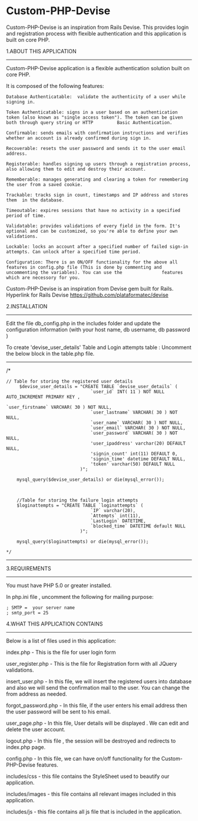 Custom-PHP-Devise
=================

Custom-PHP-Devise is an inspiration from Rails Devise. This provides login and registration process with flexible authentication and this application is built on core PHP.



1.ABOUT THIS APPLICATION

******************************************

 Custom-PHP-Devise application is a flexible authentication solution built on core PHP.

 It is composed of the following features:


    Database Authenticatable:  validate the authenticity of a user while signing in. 

    Token Authenticatable: signs in a user based on an authentication token (also known as "single access token"). The token can be given both through query string or HTTP   		Basic Authentication.

    Confirmable: sends emails with confirmation instructions and verifies whether an account is already confirmed during sign in.

    Recoverable: resets the user password and sends it to the user email address.

    Registerable: handles signing up users through a registration process, also allowing them to edit and destroy their account.

    Rememberable: manages generating and clearing a token for remembering the user from a saved cookie.

    Trackable: tracks sign in count, timestamps and IP address and stores them  in the database.

    Timeoutable: expires sessions that have no activity in a specified period of time.

    Validatable: provides validations of every field in the form. It's optional and can be customized, so you're able to define your own validations.

    Lockable: locks an account after a specified number of failed sign-in attempts. Can unlock after a specified time period.

    Configuration: There is an ON/OFF functionality for the above all features in config.php file (This is done by commenting and uncommenting the variables). You can use the 	             features which are necessory for you.

   Custom-PHP-Devise is an inspiration from Devise gem built for Rails. Hyperlink for Rails Devise https://github.com/plataformatec/devise


2.INSTALLATION

******************************************

Edit the file db_config.php in the includes folder and update the configuration information (with your host name, db username, db password ) 

To create 'devise_user_details' Table and Login attempts table : Uncomment the below block in the table.php file.


-----------------------------------------------------------------------------------------------------------------------------------------------------------------------------------------------

/*

  	// Table for storing the registered user details
		 $devise_user_details = "CREATE TABLE `devise_user_details` (
									`user_id` INT( 11 ) NOT NULL AUTO_INCREMENT PRIMARY KEY ,
                                                                                                                                                `user_firstname` VARCHAR( 30 ) NOT NULL,
 									`user_lastname` VARCHAR( 30 ) NOT NULL,
									`user_name` VARCHAR( 30 ) NOT NULL,
									`user_email` VARCHAR( 30 ) NOT NULL,
									`user_password` VARCHAR( 30 ) NOT NULL,
									'user_ipaddress' varchar(20) DEFAULT NULL,
									'signin_count' int(11) DEFAULT 0,
									'signin_time' datetime DEFAULT NULL,
									'token' varchar(50) DEFAULT NULL
								)";
	 
		mysql_query($devise_user_details) or die(mysql_error());
		
		
		
		//Table for storing the failure login attempts
		$loginattempts = "CREATE TABLE `loginattempts` (
									`IP` varchar(20),
									`Attempts` int(11),
									`LastLogin` DATETIME,
									`blocked_time` DATETIME default NULL
								)";
	 
		mysql_query($loginattempts) or die(mysql_error());
		
	*/
----------------------------------------------------------------------------------------------------------------------------------------------------------------------------------------------------------		


3.REQUIREMENTS

******************************************
You must have PHP 5.0 or greater installed.

In php.ini file , uncomment the following for mailing purpose:

	
	; SMTP =  your server name
	; smtp_port = 25


4.WHAT THIS APPLICATION CONTAINS

******************************************

Below is a list of files used in this application:

index.php - This is the file for user login form

user_register.php - This is the file for Registration form with all  JQuery validations.

insert_user.php - In this file, we will insert the registered users into database and also we will send the confirmation mail to the user. You can change the from address as needed.

forgot_password.php - In this file, if the user enters his email address then the user password will be sent to his email.

user_page.php - In this file, User details will be displayed . We can edit and delete the user account.

logout.php - In this file , the session will be destroyed and redirects  to index.php page. 

config.php - In this file, we can have on/off  functionality  for the Custom-PHP-Devise features.

includes/css - this file contains the  StyleSheet used to beautify our application.

includes/images - this file contains all relevant images included in this application.

includes/js - this file contains all js file that is included in the application.


